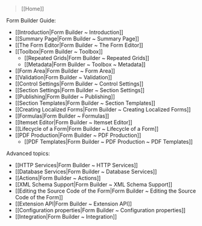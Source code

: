 > [[Home]]

Form Builder Guide:

- [[Introduction|Form Builder ~ Introduction]]
- [[Summary Page|Form Builder ~ Summary Page]]
- [[The Form Editor|Form Builder ~ The Form Editor]]
- [[Toolbox|Form Builder ~ Toolbox]]
    - [[Repeated Grids|Form Builder ~ Repeated Grids]]
    - [[Metadata|Form Builder ~ Toolbox ~ Metadata]]
- [[Form Area|Form Builder ~ Form Area]]
- [[Validation|Form Builder ~ Validation]]
- [[Control Settings|Form Builder ~ Control Settings]]
- [[Section Settings|Form Builder ~ Section Settings]]
- [[Publishing|Form Builder ~ Publishing]]
- [[Section Templates|Form Builder ~ Section Templates]]
- [[Creating Localized Forms|Form Builder ~ Creating Localized Forms]]
- [[Formulas|Form Builder ~ Formulas]]
- [[Itemset Editor|Form Builder ~ Itemset Editor]]
- [[Lifecycle of a Form|Form Builder ~ Lifecycle of a Form]]
- [[PDF Production|Form Builder ~ PDF Production]]
    - [[PDF Templates|Form Builder ~ PDF Production ~ PDF Templates]]
    
Advanced topics:
    
- [[HTTP Services|Form Builder ~ HTTP Services]]
- [[Database Services|Form Builder ~ Database Services]]
- [[Actions|Form Builder ~ Actions]]
- [[XML Schema Support|Form Builder ~ XML Schema Support]]
- [[Editing the Source Code of the Form|Form Builder ~ Editing the Source Code of the Form]]
- [[Extension API|Form Builder ~ Extension API]]
- [[Configuration properties|Form Builder ~ Configuration properties]]
- [[Integration|Form Builder ~ Integration]]
